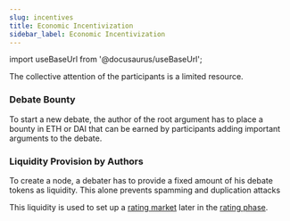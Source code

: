 ```yaml
---
slug: incentives
title: Economic Incentivization
sidebar_label: Economic Incentivization
---
```

import useBaseUrl from '@docusaurus/useBaseUrl';

<link rel="stylesheet" href={useBaseUrl("katex/katex.min.css")} />


The collective attention of the participants is a limited resource.

### Debate Bounty
To start a new debate, the author of the root argument has to place a bounty in ETH or DAI
that can be earned by participants adding important arguments to the debate.

### Liquidity Provision by Authors
To create a node, a debater has to provide a fixed amount of his debate tokens as liquidity.
This alone prevents spamming and duplication attacks

This liquidity is used to set up a [rating market](ratingmarkets.md) later in the [rating phase](rating.md).



